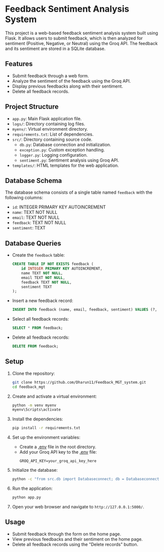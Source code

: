 # Feedback Sentiment Analysis System

This project is a web-based feedback sentiment analysis system built using Flask. It allows users to submit feedback, which is then analyzed for sentiment (Positive, Negative, or Neutral) using the Groq API. The feedback and its sentiment are stored in a SQLite database.

## Features

- Submit feedback through a web form.
- Analyze the sentiment of the feedback using the Groq API.
- Display previous feedbacks along with their sentiment.
- Delete all feedback records.

## Project Structure

- `app.py`: Main Flask application file.
- `logs/`: Directory containing log files.
- `myenv/`: Virtual environment directory.
- `requirements.txt`: List of dependencies.
- `src/`: Directory containing source code.
  - `db.py`: Database connection and initialization.
  - `exception.py`: Custom exception handling.
  - `logger.py`: Logging configuration.
  - `sentiment.py`: Sentiment analysis using Groq API.
- `templates/`: HTML templates for the web application.

## Database Schema

The database schema consists of a single table named `feedback` with the following columns:

- `id`: INTEGER PRIMARY KEY AUTOINCREMENT
- `name`: TEXT NOT NULL
- `email`: TEXT NOT NULL
- `feedback`: TEXT NOT NULL
- `sentiment`: TEXT

## Database Queries

- Create the `feedback` table:
    ```sql
    CREATE TABLE IF NOT EXISTS feedback (
        id INTEGER PRIMARY KEY AUTOINCREMENT,
        name TEXT NOT NULL,
        email TEXT NOT NULL,
        feedback TEXT NOT NULL,
        sentiment TEXT
    );
    ```

- Insert a new feedback record:
    ```sql
    INSERT INTO feedback (name, email, feedback, sentiment) VALUES (?, ?, ?, ?);
    ```

- Select all feedback records:
    ```sql
    SELECT * FROM feedback;
    ```

- Delete all feedback records:
    ```sql
    DELETE FROM feedback;
    ```


## Setup

1. Clone the repository:
    ```sh
    git clone https://github.com/Dharun11/Feedback_MGT_system.git
    cd feedback_mgt
    ```

2. Create and activate a virtual environment:
    ```sh
    python -m venv myenv
    myenv\Scripts\activate  
    ```

3. Install the dependencies:
    ```sh
    pip install -r requirements.txt
    ```

4. Set up the environment variables:
    - Create a [.env](http://_vscodecontentref_/4) file in the root directory.
    - Add your Groq API key to the [.env](http://_vscodecontentref_/5) file:
        ```
        GROQ_API_KEY=your_groq_api_key_here
        ```

5. Initialize the database:
    ```sh
    python -c "from src.db import Databaseconnect; db = Databaseconnect(); db.init_db()"
    ```

6. Run the application:
    ```sh
    python app.py
    ```

7. Open your web browser and navigate to `http://127.0.0.1:5000/`.

## Usage

- Submit feedback through the form on the home page.
- View previous feedbacks and their sentiment on the home page.
- Delete all feedback records using the "Delete records" button.

